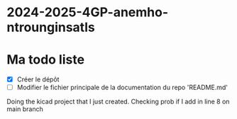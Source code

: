 # 2024-2025-4GP-anemho-ntrounginsatls

# Ma todo liste

 - [x] Créer le dépôt
 - [ ] Modifier le fichier principale de la documentation du repo 'README.md'

Doing the kicad project that I just created. Checking prob if I add in line 8 on main branch